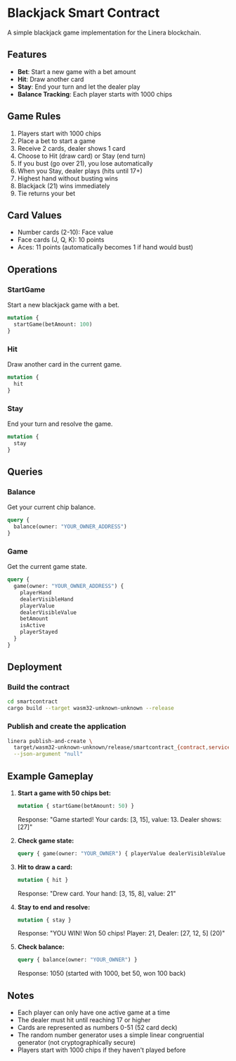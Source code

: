 # Blackjack Smart Contract

A simple blackjack game implementation for the Linera blockchain.

## Features

- **Bet**: Start a new game with a bet amount
- **Hit**: Draw another card
- **Stay**: End your turn and let the dealer play
- **Balance Tracking**: Each player starts with 1000 chips

## Game Rules

1. Players start with 1000 chips
2. Place a bet to start a game
3. Receive 2 cards, dealer shows 1 card
4. Choose to Hit (draw card) or Stay (end turn)
5. If you bust (go over 21), you lose automatically
6. When you Stay, dealer plays (hits until 17+)
7. Highest hand without busting wins
8. Blackjack (21) wins immediately
9. Tie returns your bet

## Card Values

- Number cards (2-10): Face value
- Face cards (J, Q, K): 10 points
- Aces: 11 points (automatically becomes 1 if hand would bust)

## Operations

### StartGame
Start a new blackjack game with a bet.

```graphql
mutation {
  startGame(betAmount: 100)
}
```

### Hit
Draw another card in the current game.

```graphql
mutation {
  hit
}
```

### Stay
End your turn and resolve the game.

```graphql
mutation {
  stay
}
```

## Queries

### Balance
Get your current chip balance.

```graphql
query {
  balance(owner: "YOUR_OWNER_ADDRESS")
}
```

### Game
Get the current game state.

```graphql
query {
  game(owner: "YOUR_OWNER_ADDRESS") {
    playerHand
    dealerVisibleHand
    playerValue
    dealerVisibleValue
    betAmount
    isActive
    playerStayed
  }
}
```

## Deployment

### Build the contract
```bash
cd smartcontract
cargo build --target wasm32-unknown-unknown --release
```

### Publish and create the application
```bash
linera publish-and-create \
  target/wasm32-unknown-unknown/release/smartcontract_{contract,service}.wasm \
  --json-argument "null"
```

## Example Gameplay

1. **Start a game with 50 chips bet:**
   ```graphql
   mutation { startGame(betAmount: 50) }
   ```
   Response: "Game started! Your cards: [3, 15], value: 13. Dealer shows: [27]"

2. **Check game state:**
   ```graphql
   query { game(owner: "YOUR_OWNER") { playerValue dealerVisibleValue isActive } }
   ```

3. **Hit to draw a card:**
   ```graphql
   mutation { hit }
   ```
   Response: "Drew card. Your hand: [3, 15, 8], value: 21"

4. **Stay to end and resolve:**
   ```graphql
   mutation { stay }
   ```
   Response: "YOU WIN! Won 50 chips! Player: 21, Dealer: [27, 12, 5] (20)"

5. **Check balance:**
   ```graphql
   query { balance(owner: "YOUR_OWNER") }
   ```
   Response: 1050 (started with 1000, bet 50, won 100 back)

## Notes

- Each player can only have one active game at a time
- The dealer must hit until reaching 17 or higher
- Cards are represented as numbers 0-51 (52 card deck)
- The random number generator uses a simple linear congruential generator (not cryptographically secure)
- Players start with 1000 chips if they haven't played before

